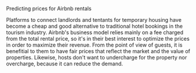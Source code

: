 Predicting prices for Airbnb rentals


Platforms to connect landlords and tentants for temporary housing have become a cheap and good alternative to traditional hotel bookings in the tourism industry.
Airbnb's business model relies mainly on a fee charged from the total rental price, so it's in their best interest to optimize the prices in order to maximize their revenue. From the point of view of guests, it is benefitial to them to have fair prices that reflect the market and the value of properties. Likewise, hosts don't want to undercharge for the property nor overcharge, because it can reduce the demand.

